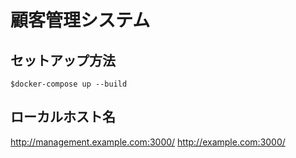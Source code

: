 # 顧客管理システム

## セットアップ方法

```
$docker-compose up --build
```

## ローカルホスト名

http://management.example.com:3000/
http://example.com:3000/
